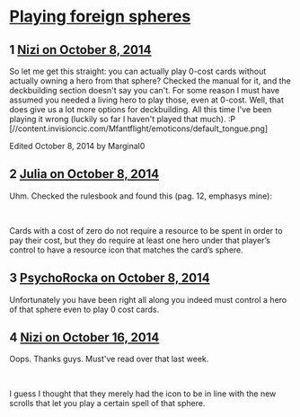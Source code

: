 # [Playing foreign spheres](https://community.fantasyflightgames.com/topic/124392-playing-foreign-spheres/)

## 1 [Nizi on October 8, 2014](https://community.fantasyflightgames.com/topic/124392-playing-foreign-spheres/?do=findComment&comment=1292455)

So let me get this straight: you can actually play 0-cost cards without actually owning a hero from that sphere? Checked the manual for it, and the deckbuilding section doesn't say you can't. For some reason I must have assumed you needed a living hero to play those, even at 0-cost. Well, that does give us a lot more options for deckbuilding. All this time I've been playing it wrong (luckily so far I haven't played that much). :P [//content.invisioncic.com/Mfantflight/emoticons/default_tongue.png]

Edited October 8, 2014 by Marginal0

## 2 [Julia on October 8, 2014](https://community.fantasyflightgames.com/topic/124392-playing-foreign-spheres/?do=findComment&comment=1292487)

Uhm. Checked the rulesbook and found this (pag. 12, emphasys mine):

 

Cards with a cost of zero do not require a resource to be spent in order to pay their cost, but they do require at least one hero under that player’s control to have a resource icon that matches the card’s sphere.

## 3 [PsychoRocka on October 8, 2014](https://community.fantasyflightgames.com/topic/124392-playing-foreign-spheres/?do=findComment&comment=1292488)

Unfortunately you have been right all along you indeed must control a hero of that sphere even to play 0 cost cards.

## 4 [Nizi on October 16, 2014](https://community.fantasyflightgames.com/topic/124392-playing-foreign-spheres/?do=findComment&comment=1301625)

Oops. Thanks guys. Must've read over that last week.

 

I guess I thought that they merely had the icon to be in line with the new scrolls that let you play a certain spell of that sphere.

